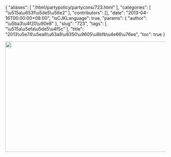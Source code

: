 {
    "aliases": [
        "/html/partypolicy/partycons/723.html"
    ],
    "categories": [
        "\u515a\u653f\u5de5\u56e2"
    ],
    "contributors": [],
    "date": "2013-04-16T00:00:00+08:00",
    "isCJKLanguage": true,
    "params": {
        "author": "\u5ba3\u4f20\u90e8"
    },
    "slug": "723",
    "tags": [
        "\u515a\u5efa\u5de5\u4f5c"
    ],
    "title": "2013\u5e74\u5ea6\u63a8\u8350\u9605\u8bfb\u4e66\u76ee",
    "toc": true
}

<img
    src="https://cdn.tfls.online/mirror/full/c386eef30c747805be33f0fe18eca6de00251f08.jpg"
    style="display:block;margin-left:auto;margin-right:auto;"
    decoding="async"
    fetchpriority="auto"
    loading="lazy"
    height="348"
    width="565"
/>

